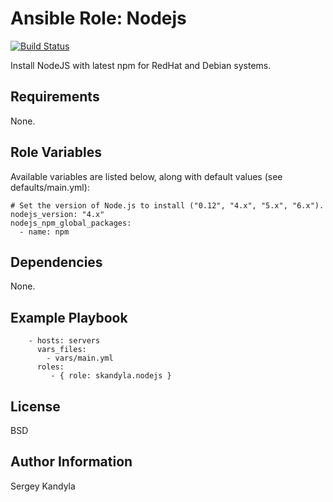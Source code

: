 Ansible Role: Nodejs
=========

[![Build Status](https://travis-ci.org/skandyla/ansible-role-nodejs.svg?branch=master)](https://travis-ci.org/skandyla/ansible-role-nodejs)

Install NodeJS with latest npm for RedHat and Debian systems.

Requirements
------------

None.

Role Variables
--------------

Available variables are listed below, along with default values (see defaults/main.yml):

```
# Set the version of Node.js to install ("0.12", "4.x", "5.x", "6.x").
nodejs_version: "4.x"
nodejs_npm_global_packages: 
  - name: npm
```

Dependencies
------------

None.

Example Playbook
----------------

```
    - hosts: servers
      vars_files:
        - vars/main.yml
      roles:
         - { role: skandyla.nodejs }
```


License
-------

BSD

Author Information
------------------

Sergey Kandyla
